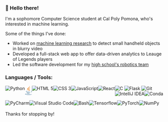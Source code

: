 ### 👋 Hello there! 

I'm a sophomore Computer Science student at Cal Poly Pomona, who's interested in machine learning. 

Some of the things I've done:
 - Worked on [machine learning research](https://github.com/spider-sense/DeepBlur) to detect small handheld objects in blurry video
 - Developed a full-stack web app to offer data-driven analytics to Leauge of Legends players
 - Led the software development for my [high school's robotics team](https://github.com/whsrobotics)

### Languages / Tools:

<img align="left" alt="Python" height="30px" src="https://github.com/gilbarbara/logos/blob/f4c8e8b933aa80ce83b6d6d387e016bf4cb4e376/logos/python.svg" />
<img align="left" alt="Java" height="30px" src="https://github.com/gilbarbara/logos/blob/f4c8e8b933aa80ce83b6d6d387e016bf4cb4e376/logos/java.svg" />
<img align="top" alt="C" height="30px" src="https://github.com/gilbarbara/logos/blob/f4c8e8b933aa80ce83b6d6d387e016bf4cb4e376/logos/c.svg" />

<img align="left" alt="HTML 5" height="30px" src="https://github.com/gilbarbara/logos/blob/f4c8e8b933aa80ce83b6d6d387e016bf4cb4e376/logos/html-5.svg" />
<img align="left" alt="CSS 3" height="30px" src="https://github.com/gilbarbara/logos/blob/f4c8e8b933aa80ce83b6d6d387e016bf4cb4e376/logos/css-3.svg" />
<img align="left" alt="JavaScript" height="30px" src="https://github.com/gilbarbara/logos/blob/f4c8e8b933aa80ce83b6d6d387e016bf4cb4e376/logos/javascript.svg" />
<img align="left" alt="React" height="30px" src="https://github.com/gilbarbara/logos/blob/f4c8e8b933aa80ce83b6d6d387e016bf4cb4e376/logos/react.svg" />
<img align="top" alt="Flask" height="30px" src="https://github.com/gilbarbara/logos/blob/f4c8e8b933aa80ce83b6d6d387e016bf4cb4e376/logos/flask.svg" />

<img align="left" alt="IntelliJ IDEA" height="30px" src="https://github.com/gilbarbara/logos/blob/f4c8e8b933aa80ce83b6d6d387e016bf4cb4e376/logos/intellij-idea.svg" />
<img align="left" alt="PyCharm" height="30px" src="https://github.com/gilbarbara/logos/blob/f4c8e8b933aa80ce83b6d6d387e016bf4cb4e376/logos/pycharm.svg" />
<img align="left" alt="Visual Studio Code" height="30px" src="https://github.com/gilbarbara/logos/blob/f4c8e8b933aa80ce83b6d6d387e016bf4cb4e376/logos/visual-studio-code.svg" />
<img align="left" alt="Bash" height="30px" src="https://github.com/gilbarbara/logos/blob/f4c8e8b933aa80ce83b6d6d387e016bf4cb4e376/logos/bash.svg" />
<img align="top" alt="Git" height="30px" src="https://github.com/gilbarbara/logos/blob/f4c8e8b933aa80ce83b6d6d387e016bf4cb4e376/logos/git.svg" />

<img align="left" alt="Tensorflow" height="30px" src="https://github.com/gilbarbara/logos/blob/f4c8e8b933aa80ce83b6d6d387e016bf4cb4e376/logos/tensorflow.svg" />
<img align="left" alt="PyTorch" height="30px" src="https://github.com/gilbarbara/logos/blob/f4c8e8b933aa80ce83b6d6d387e016bf4cb4e376/logos/pytorch.svg" />  
<img align="left" alt="NumPy" height="30px" src="https://github.com/gilbarbara/logos/blob/f4c8e8b933aa80ce83b6d6d387e016bf4cb4e376/logos/numpy.svg" />
<img align="top" alt="Conda" height="30px" src="https://docs.conda.io/en/latest/_images/conda_logo.svg" />


<br />
<br />
<br />


Thanks for stopping by!
